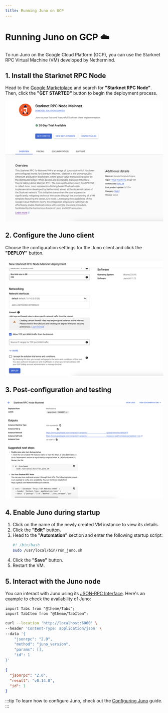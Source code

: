 ```yaml
---
title: Running Juno on GCP
---
```


# Running Juno on GCP :cloud:

To run Juno on the Google Cloud Platform (GCP), you can use the Starknet RPC Virtual Machine (VM) developed by Nethermind.

## 1. Install the Starknet RPC Node

Head to the [Google Marketplace](https://console.cloud.google.com/marketplace/browse?q=Starknet%20RPC%20Node) and search for **"Starknet RPC Node"**. Then, click the **"GET STARTED"** button to begin the deployment process.

![Starknet RPC Node overview](/img/installing_on_gcp/overview.png)

## 2. Configure the Juno client

Choose the configuration settings for the Juno client and click the **"DEPLOY"** button.

![Starknet RPC Node configuration](/img/installing_on_gcp/config.png)

## 3. Post-configuration and testing

![Starknet RPC Node testing](/img/installing_on_gcp/testing.png)

## 4. Enable Juno during startup

1. Click on the name of the newly created VM instance to view its details.
2. Click the **"Edit"** button.
3. Head to the **"Automation"** section and enter the following startup script:
   ```bash
   #! /bin/bash
   sudo /usr/local/bin/run_juno.sh
   ```
4. Click the **"Save"** button.
5. Restart the VM.

## 5. Interact with the Juno node

You can interact with Juno using its [JSON-RPC Interface](json-rpc). Here's an example to check the availability of Juno:

```mdx-code-block
import Tabs from "@theme/Tabs";
import TabItem from "@theme/TabItem";
```

<Tabs>
<TabItem value="request" label="Request">

```bash
curl --location 'http://localhost:6060' \
--header 'Content-Type: application/json' \
--data '{
    "jsonrpc": "2.0",
    "method": "juno_version",
    "params": [],
    "id": 1
}'
```

</TabItem>
<TabItem value="response" label="Response">

```json
{
  "jsonrpc": "2.0",
  "result": "v0.14.0",
  "id": 1
}
```

</TabItem>
</Tabs>

:::tip
To learn how to configure Juno, check out the [Configuring Juno](configuring) guide.
:::